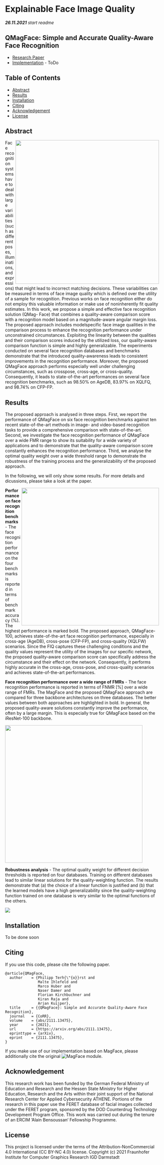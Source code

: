 # Explainable Face Image Quality

***26.11.2021*** _start readme_


## QMagFace: Simple and Accurate Quality-Aware Face Recognition

* [Research Paper](https://arxiv.org/abs/2111.13475)
* [Implementation](face_image_quality.py) - ToDo



## Table of Contents 

- [Abstract](#abstract)
- [Results](#results)
- [Installation](#installation)
- [Citing](#citing)
- [Acknowledgement](#acknowledgement)
- [License](#license)

## Abstract

<img src="visualization with explanation.png" height="470" align="right">

Face recognition systems have to deal with large variabilities (such as different poses, illuminations, and expressions) that might lead to incorrect matching decisions. These variabilities can be measured in terms of face image quality which is defined over the utility of a sample for recognition. Previous works on face recognition either do not employ this valuable information or make use of noninherently fit quality estimates. In this work, we propose a simple and effective face recognition solution (QMag- Face) that combines a quality-aware comparison score with a recognition model based on a magnitude-aware angular margin loss. The proposed approach includes modelspecific face image qualities in the comparison process to enhance the recognition performance under unconstrained circumstances. Exploiting the linearity between the qualities and their comparison scores induced by the utilized loss, our quality-aware comparison function is simple and highly generalizable. The experiments conducted on several face recognition databases and benchmarks demonstrate that the introduced quality-awareness leads to consistent improvements in the recognition performance. Moreover, the proposed QMagFace approach performs especially well under challenging circumstances, such as crosspose, cross-age, or cross-quality. Consequently, it leads to state-of-the-art performances on several face recognition benchmarks, such as 98.50% on AgeDB, 83.97% on XQLFQ, and 98.74% on CFP-FP.





## Results

The proposed approach is analysed in three steps. 
First, we report the performance of QMagFace on six face recognition benchmarks against ten recent state-of-the-art methods in image- and video-based recognition tasks to provide a comprehensive comparison with state-of-the-art. 
Second, we investigate the face recognition performance of QMagFace over a wide FMR range to show its suitability for a wide variety of applications and to demonstrate that the quality-aware comparison score constantly enhances the recognition performance. 
Third, we analyse the optimal quality weight over a wide threshold range to demonstrate the robustness of the training process and the generalizability of the proposed approach.

In the following, we will only show some results. For more details and dicussions, please take a look at the paper.

<img src="Table_Benchmarks.png " height = "450" align = "right" > 

**Performance on face recognition benchmarks** - The face recognition performance on the four benchmarks is reported in terms of benchmark accuracy (%). The
highest performance is marked bold. The proposed approach, QMagFace-100, achieves state-of-the-art face recognition performance, especially in cross-age (AgeDB), cross-pose (CFP-FP), and cross-quality (XQLFW) scenarios.
Since the FIQ captures these challenging conditions and the quality values represent the utility of the images for our specific network, the proposed quality-aware comparison score can specifically address the circumstance and their effect on the network. 
Consequently, it performs highly accurate in the cross-age, cross-pose, and cross-quality scenarios and achieves state-of-the-art performances.



**Face recognition performance over a wide range of FMRs** - The face recognition performance is reported in terms of FNMR [%] over a wide range of FMRs. The MagFace and the proposed QMagFace approach are compared for three backbone architectures on three databases. The better values between both approaches are highlighted in
bold. In general, the proposed quality-aware solutions constantly improve the performance, often by a large margin. This is especially true for QMagFace based on the iResNet-100 backbone.

<img src="Table_QualityAwareness.png" height = "450" > 

**Robustness analysis** - The optimal quality weight for different decision thresholds is reported on four databases. 
Training on different databases lead to similar linear solutions for the quality-weighting function. The results demonstrate that (a) the choice of a linear function
is justified and (b) that the learned models have a high generalizability since the quality-weighting function trained on one database is very
similar to the optimal functions of the others.

<img src="OptimalQualityFunctions.png"  > 


## Installation
To be done soon




## Citing

If you use this code, please cite the following paper.

```
@article{QMagFace,
  author    = {Philipp Terh{\"{o}}rst and
               Malte Ihlefeld and
               Marco Huber and
               Naser Damer and
               Florian Kirchbuchner and
               Kiran Raja and
               Arjan Kuijper},
  title     = {{QMagFace}: Simple and Accurate Quality-Aware Face Recognition},
  journal   = {CoRR},
  volume    = {abs/2111.13475},
  year      = {2021},
  url       = {https://arxiv.org/abs/2111.13475},
  eprinttype = {arXiv},
  eprint    = {2111.13475},
}
```

If you make use of our implementation based on MagFace, please additionally cite the original ![MagFace module](https://github.com/IrvingMeng/MagFace).

## Acknowledgement

This research work has been funded by the German Federal Ministry of Education and Research and the Hessen State Ministry for Higher Education, Research and the Arts within their joint support of the National Research Center for Applied Cybersecurity ATHENE.
Portions of the research in this paper use the FERET database of facial images collected under the FERET program, sponsored by the DOD Counterdrug Technology Development Program Office.
This work was carried out during the tenure of an ERCIM ’Alain Bensoussan‘ Fellowship Programme.

## License 

This project is licensed under the terms of the Attribution-NonCommercial 4.0 International (CC BY-NC 4.0) license.
Copyright (c) 2021 Fraunhofer Institute for Computer Graphics Research IGD Darmstadt

